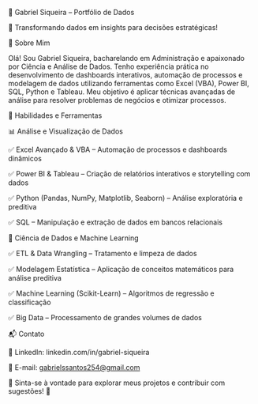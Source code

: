 🚀 Gabriel Siqueira – Portfólio de Dados

🎯 Transformando dados em insights para decisões estratégicas!

📌 Sobre Mim

Olá! Sou Gabriel Siqueira, bacharelando em Administração e apaixonado por Ciência e Análise de Dados. Tenho experiência prática no desenvolvimento de dashboards interativos, automação de processos e modelagem de dados utilizando ferramentas como Excel (VBA), Power BI, SQL, Python e Tableau. Meu objetivo é aplicar técnicas avançadas de análise para resolver problemas de negócios e otimizar processos.

🔎 Habilidades e Ferramentas

📊 Análise e Visualização de Dados

✅ Excel Avançado & VBA – Automação de processos e dashboards dinâmicos

✅ Power BI & Tableau – Criação de relatórios interativos e storytelling com dados

✅ Python (Pandas, NumPy, Matplotlib, Seaborn) – Análise exploratória e preditiva

✅ SQL – Manipulação e extração de dados em bancos relacionais

🔬 Ciência de Dados e Machine Learning

✅ ETL & Data Wrangling – Tratamento e limpeza de dados

✅ Modelagem Estatística – Aplicação de conceitos matemáticos para análise preditiva

✅ Machine Learning (Scikit-Learn) – Algoritmos de regressão e classificação

✅ Big Data – Processamento de grandes volumes de dados

📬 Contato

💼 LinkedIn: linkedin.com/in/gabriel-siqueira

📧 E-mail: gabrielssantos254@gmail.com

📢 Sinta-se à vontade para explorar meus projetos e contribuir com sugestões! 🚀
